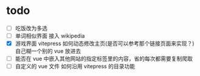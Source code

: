 # todo

- [ ] 吃饭改为多选
- [ ] 单词相似界面 接入 wikipedia
- [x] 游戏界面 vitepress 如何动态修改主页(是否可以参考那个链接页面来实现？) 自己糊一个别的 vue 放进去
- [ ] 能否在 vue 中嵌入其他网站的指定标签里的内容，省的每次都需要复制爬取
- [ ] 自定义的 vue 文件 如何沿用 vitepress 的目录功能
